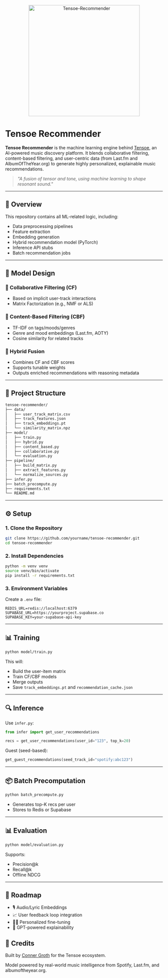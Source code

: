 <p align="center">
  <img src="https://github.com/user-attachments/assets/522ad4ce-2b4a-41e4-989d-6a28f325dbf3" alt="Tensoe-Recommender" width="355"/>
</p>



# Tensoe Recommender

**Tensoe Recommender** is the machine learning engine behind [Tensoe](https:/github.com/connergroth/tensoe), an AI-powered music discovery platform. It blends collaborative filtering, content-based filtering, and user-centric data (from Last.fm and AlbumOfTheYear.org) to generate highly personalized, explainable music recommendations.

> _"A fusion of tensor and tone, using machine learning to shape resonant sound."_

---

## 🤖 Overview

This repository contains all ML-related logic, including:
- Data preprocessing pipelines
- Feature extraction
- Embedding generation
- Hybrid recommendation model (PyTorch)
- Inference API stubs
- Batch recommendation jobs

---

## 🧠 Model Design

### 🔸 Collaborative Filtering (CF)
- Based on implicit user-track interactions
- Matrix Factorization (e.g., NMF or ALS)

### 🔹 Content-Based Filtering (CBF)
- TF-IDF on tags/moods/genres
- Genre and mood embeddings (Last.fm, AOTY)
- Cosine similarity for related tracks

### 🔶 Hybrid Fusion
- Combines CF and CBF scores
- Supports tunable weights
- Outputs enriched recommendations with reasoning metadata

---

## 📂 Project Structure

```bash
tensoe-recommender/
├── data/
│   ├── user_track_matrix.csv
│   ├── track_features.json
│   ├── track_embeddings.pt
│   └── similarity_matrix.npz
├── model/
│   ├── train.py
│   ├── hybrid.py
│   ├── content_based.py
│   ├── collaborative.py
│   └── evaluation.py
├── pipeline/
│   ├── build_matrix.py
│   ├── extract_features.py
│   └── normalize_sources.py
├── infer.py
├── batch_precompute.py
├── requirements.txt
└── README.md
```

---

## ⚙️ Setup

### 1. Clone the Repository

```bash
git clone https://github.com/yourname/tensoe-recommender.git
cd tensoe-recommender
```

### 2. Install Dependencies

```bash
python -m venv venv
source venv/bin/activate
pip install -r requirements.txt
```

### 3. Environment Variables

Create a `.env` file:

```env
REDIS_URL=redis://localhost:6379
SUPABASE_URL=https://yourproject.supabase.co
SUPABASE_KEY=your-supabase-api-key
```

---

## 📊 Training

```bash
python model/train.py
```

This will:
- Build the user-item matrix
- Train CF/CBF models
- Merge outputs
- Save `track_embeddings.pt` and `recommendation_cache.json`

---

## 🔍 Inference

Use `infer.py`:

```python
from infer import get_user_recommendations

recs = get_user_recommendations(user_id="123", top_k=20)
```

Guest (seed-based):
```python
get_guest_recommendations(seed_track_id="spotify:abc123")
```

---

## 📦 Batch Precomputation

```bash
python batch_precompute.py
```

- Generates top-K recs per user
- Stores to Redis or Supabase

---

## 📊 Evaluation

```bash
python model/evaluation.py
```

Supports:
- Precision@k
- Recall@k
- Offline NDCG

---

## 🚀 Roadmap

- 🎙️ Audio/Lyric Embeddings
- 📈 User feedback loop integration
- 👩‍🔬 Personalized fine-tuning
- 🧠 GPT-powered explainability

## 📰 Credits

Built by [Conner Groth](https://www.connergroth.com) for the Tensoe ecosystem.

Model powered by real-world music intelligence from Spotify, Last.fm, and albumoftheyear.org.

